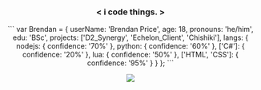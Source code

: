 ### <p align="center"> <span color="orange"><</span> i <span color="green">code</span> things. <span color="orange">></span> </p>
  
<p align="center">```
  var Brendan = {
    userName: 'Brendan Price',
    age: 18,
    pronouns: 'he/him',
    edu: 'BSc',
    projects: ['D2_Synergy', 'Echelon_Client', 'Chishiki'],
    langs: {
        nodejs: {
            confidence: '70%'
        },
        python: {
            confidence: '60%'
        },
        ['C#']: {
            confidence: '20%'
        },
        lua: {
            confidence: '50%'
        },
        ['HTML', 'CSS']: {
            confidence: '95%'
        }
    }
};
```</p>

<p align="center">
  <img src="https://github-readme-stats.vercel.app/api?username=brendanprice2003&theme=radical" />
</p>
